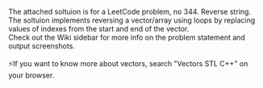 The attached soltuion is for a LeetCode problem, no 344. Reverse string. <br>
The soltuion implements reversing a vector/array using loops by replacing values of indexes from the start and end of the vector. <br>
Check out the Wiki sidebar for more info on the problem statement and output screenshots. <br><br> 
⚡If you want to know more about vectors, search "Vectors STL C++" on your browser. 
